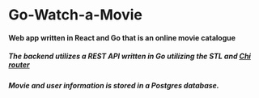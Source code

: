 # Go-Watch-a-Movie
#### Web app written in React and Go that is an online movie catalogue
##### The backend utilizes a REST API written in Go utilizing the STL and [Chi router](https://github.com/go-chi/chi)
##### Movie and user information is stored in a Postgres database.
